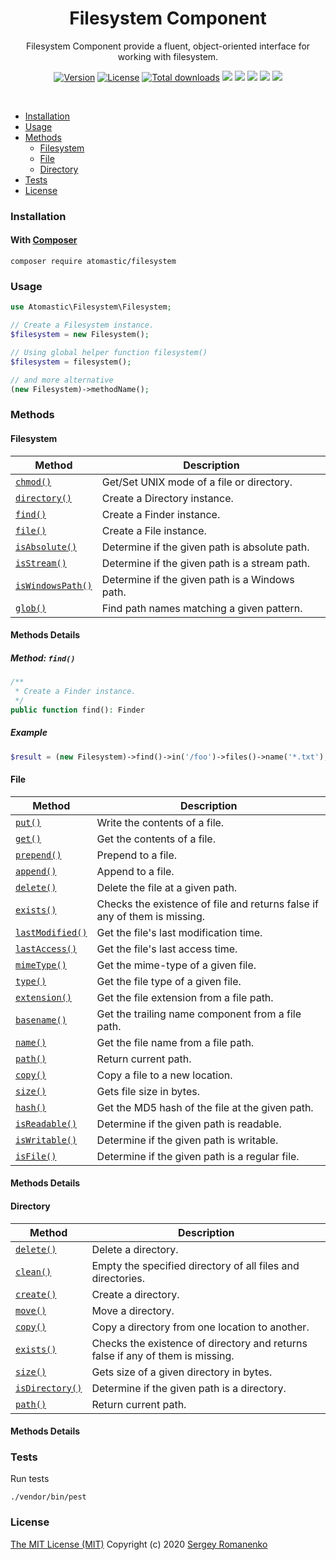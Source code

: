 <h1 align="center">Filesystem Component</h1>
<p align="center">
Filesystem Component provide a fluent, object-oriented interface for working with filesystem.
</p>
<p align="center">
<a href="https://github.com/atomastic/filesystem/releases"><img alt="Version" src="https://img.shields.io/github/release/atomastic/filesystem.svg?label=version&color=green"></a> <a href="https://github.com/atomastic/filesystem"><img src="https://img.shields.io/badge/license-MIT-blue.svg?color=green" alt="License"></a> <a href="https://github.com/atomastic/filesystem"><img src="https://img.shields.io/github/downloads/atomastic/filesystem/total.svg?color=green" alt="Total downloads"></a> <img src="https://github.com/atomastic/filesystem/workflows/Static%20Analysis/badge.svg?branch=dev"> <img src="https://github.com/atomastic/filesystem/workflows/Tests/badge.svg">
  <a href="https://app.codacy.com/gh/atomastic/filesystem?utm_source=github.com&utm_medium=referral&utm_content=atomastic/filesystem&utm_campaign=Badge_Grade"><img src="https://api.codacy.com/project/badge/Grade/990baa96ada542f9ae21a41c2a25ddf9"></a> <a href="https://codeclimate.com/github/atomastic/filesystem/maintainability"><img src="https://api.codeclimate.com/v1/badges/ecbddff212c0e3a61216/maintainability" /></a> <a href="https://app.fossa.com/projects/git%2Bgithub.com%2Fatomastic%2Ffilesystem?ref=badge_shield" alt="FOSSA Status"><img src="https://app.fossa.com/api/projects/git%2Bgithub.com%2Fatomastic%2Ffilesystem.svg?type=shield"/></a>
</p>

<br>

* [Installation](#installation)
* [Usage](#usage)
* [Methods](#methods)
  - [Filesystem](#filesystem)
  - [File](#file)
  - [Directory](#directory)
* [Tests](#tests)
* [License](#license)

### Installation

#### With [Composer](https://getcomposer.org)

```
composer require atomastic/filesystem
```

### Usage

```php
use Atomastic\Filesystem\Filesystem;

// Create a Filesystem instance.
$filesystem = new Filesystem();

// Using global helper function filesystem()
$filesystem = filesystem();

// and more alternative
(new Filesystem)->methodName();
```

### Methods

#### Filesystem

| Method | Description |
|---|---|
| <a href="#filesytem_chmod">`chmod()`</a> | Get/Set UNIX mode of a file or directory. |
| <a href="#filesytem_directory">`directory()`</a> | Create a Directory instance. |
| <a href="#filesytem_find">`find()`</a> | Create a Finder instance. |
| <a href="#filesytem_file">`file()`</a> | Create a File instance. |
| <a href="#filesytem_isAbsolute">`isAbsolute()`</a> | Determine if the given path is absolute path. |
| <a href="#filesytem_isStream">`isStream()`</a> | Determine if the given path is a stream path. |
| <a href="#filesytem_isWindowsPath">`isWindowsPath()`</a> | Determine if the given path is a Windows path. |
| <a href="#filesytem_glob">`glob()`</a> | Find path names matching a given pattern. |

#### Methods Details


##### <a name="arrays_find"></a> Method: `find()`

```php
/**
 * Create a Finder instance.
 */
public function find(): Finder
```

##### Example

```php
$result = (new Filesystem)->find()->in('/foo')->files()->name('*.txt');
```

#### File

| Method | Description |
|---|---|
| <a href="#file_put">`put()`</a> | Write the contents of a file. |
| <a href="#file_get">`get()`</a> | Get the contents of a file. |
| <a href="#file_prepend">`prepend()`</a> | Prepend to a file. |
| <a href="#file_append">`append()`</a> | Append to a file. |
| <a href="#file_delete">`delete()`</a> | Delete the file at a given path. |
| <a href="#file_exists">`exists()`</a> | Checks the existence of file and returns false if any of them is missing. |
| <a href="#file_lastModified">`lastModified()`</a> | Get the file's last modification time. |
| <a href="#file_lastAccess">`lastAccess()`</a> | Get the file's last access time. |
| <a href="#file_mimeType">`mimeType()`</a> | Get the mime-type of a given file. |
| <a href="#file_type">`type()`</a> | Get the file type of a given file. |
| <a href="#file_extension">`extension()`</a> | Get the file extension from a file path. |
| <a href="#file_basename">`basename()`</a> | Get the trailing name component from a file path. |
| <a href="#file_name">`name()`</a> | Get the file name from a file path. |
| <a href="#file_path">`path()`</a> | Return current path. |
| <a href="#file_copy">`copy()`</a> | Copy a file to a new location. |
| <a href="#file_size">`size()`</a> | Gets file size in bytes. |
| <a href="#file_hash">`hash()`</a> | Get the MD5 hash of the file at the given path. |
| <a href="#file_isReadable">`isReadable()`</a> | Determine if the given path is readable. |
| <a href="#file_isWritable">`isWritable()`</a> | Determine if the given path is writable. |
| <a href="#file_isFile">`isFile()`</a> | Determine if the given path is a regular file. |

#### Methods Details

#### Directory

| Method | Description |
|---|---|
| <a href="#directory_delete">`delete()`</a> | Delete a directory. |
| <a href="#directory_clean">`clean()`</a> | Empty the specified directory of all files and directories. |
| <a href="#directory_create">`create()`</a> | Create a directory. |
| <a href="#directory_move">`move()`</a> | Move a directory. |
| <a href="#directory_copy">`copy()`</a> | Copy a directory from one location to another. |
| <a href="#directory_exists">`exists()`</a> | Checks the existence of directory and returns false if any of them is missing. |
| <a href="#directory_size">`size()`</a> | Gets size of a given directory in bytes. |
| <a href="#directory_isDirectory">`isDirectory()`</a> | Determine if the given path is a directory. |
| <a href="#directory_path">`path()`</a> | Return current path. |

#### Methods Details

### Tests

Run tests

```
./vendor/bin/pest
```

### License
[The MIT License (MIT)](https://github.com/atomastic/filesytem/blob/master/LICENSE.txt)
Copyright (c) 2020 [Sergey Romanenko](https://github.com/Awilum)
